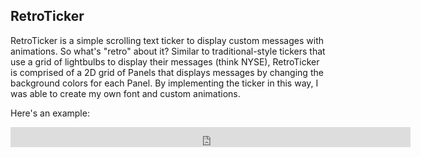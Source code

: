 ## RetroTicker

RetroTicker is a simple scrolling text ticker to display custom messages with animations.  So what's "retro" about it?  Similar to traditional-style tickers that use a grid of lightbulbs to display their messages (think NYSE), RetroTicker is comprised of a 2D grid of Panels that displays messages by changing the background colors for each Panel.  By implementing the ticker in this way, I was able to create my own font and custom animations.

Here's an example:

<iframe src='https://gfycat.com/ifr/ConstantAdorableBaboon' frameborder='0' scrolling='no' width='640' height='32' allowfullscreen></iframe>

